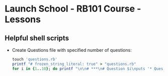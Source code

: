 # Launch School - RB101 Course - Lessons

## Helpful shell scripts
- Create Questions file with specified number of questions:
  
  ```ruby
  touch 'questions.rb'
  printf "# frozen_string_literal: true" > "questions.rb"
  for i in {1..10}; do printf "\n\n# ***\n# Question $i\nputs '* Question $i *'\n# " >> "questions.rb"; done
  ```
  